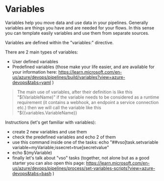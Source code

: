 # Variables

Variables help you move data and use data in your pipelines. Generally variables are things you have and are needed for your flows. In this sense you can template easily variables and use them from separate sources. 

Variables are defined within the "variables:" directive.

There are 2 main types of variables:
* User defined variables
* Predefined variables (those make your life easier, and are available for your information here: https://learn.microsoft.com/en-us/azure/devops/pipelines/build/variables?view=azure-devops&tabs=yaml )

>The main use of variables, after their definition is like this "$(VariableName)" if the variable needs to be considered as a runtime requirement (it contains a webhook, an endpoint a service connection etc.) then we will call the variable like this "${{variables.VariableName}}

Instructions (let's get familiar with variables):

* create 2 new variables and use them
* check the predefined variables and echo 2 of them
* use this command inside one of the tasks: echo "##vso[task.setvariable variable=myVariable;issecret=true]secretvalue"
* echo $(myVariable)
* finally let's talk about "vso" tasks (together, not alone but as a good starter you can also open this page: https://learn.microsoft.com/en-us/azure/devops/pipelines/process/set-variables-scripts?view=azure-devops&tabs=bash )